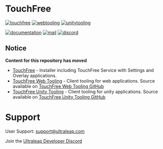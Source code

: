 <!--links-->
[discord]: https://discord.com/invite/3VCndThqxS "Discord Server"
[touchfree]: https://developer.leapmotion.com/touchfree "TouchFree Download"
[documentation]: https://docs.ultraleap.com/touchfree-user-manual/ "Ultraleap TouchFree Documentation"
[web]: https://developer.leapmotion.com/touchfree-tooling-for-web "TouchFree Web Tooling"
[webgithub]: https://github.com/ultraleap/TouchFreeWebTooling "TouchFree Web Tooling GitHub"
[unity]: https://developer.leapmotion.com/touchfree-tooling-unity "TouchFree Unity Tooling"
[unitygithub]: https://github.com/ultraleap/TouchFreeUnityTooling "TouchFree Unity Tooling GitHub"

<!--content-->
# TouchFree

[![touchfree](https://img.shields.io/badge/TouchFree-00cf75)][touchfree]
[![webtooling](https://img.shields.io/badge/Web%20Tooling-00cf75)][web]
[![unitytooling](https://img.shields.io/badge/Unity%20Tooling-00cf75)][unity]

[![documentation](https://img.shields.io/badge/Documentation-docs.ultraleap.com-e47400)][documentation]
[![mail](https://img.shields.io/badge/Email%20Support%20-%20support%40ultraleap.com-7535de)](mailto:support@ultraleap.com)
[![discord](https://img.shields.io/badge/Ultraleap%20Developer%20Discord-7535de)][discord]

## Notice

**Content for this repository has moved**

- [TouchFree][touchfree] - Installer including TouchFree Service with Settings and Overlay applications.
- [TouchFree Web Tooling][web] - Client tooling for web applications. Source available on [TouchFree Web Tooling GitHub][webgithub]
- [TouchFree Unity Tooling][unity] - Client tooling for unity applications. Source available on [TouchFree Unity Tooling GitHub][unitygithub]

# Support

User Support: support@ultraleap.com

Join the [Ultraleap Developer Discord][discord]